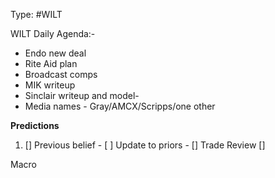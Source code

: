 Type: #WILT 

WILT
Daily Agenda:-
- Endo new deal
- Rite Aid plan
- Broadcast comps
- MIK writeup 
- Sinclair writeup and model- 
- Media names - Gray/AMCX/Scripps/one other

 





**Predictions**

1) []
Previous belief - 
[ ]
Update to priors - 
[]
Trade Review
[]





Macro
